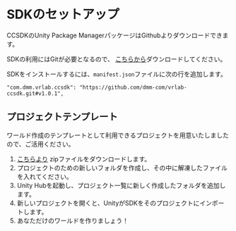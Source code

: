 # SDKのセットアップ

CCSDKのUnity Package ManagerパッケージはGithubよりダウンロードできます。

SDKの利用にはGitが必要となるので、 [こちらから](http://git-scm.com/)ダウンロードしてください。

SDKをインストールするには、`manifest.json`ファイルに次の行を追加します。

    "com.dmm.vrlab.ccsdk": "https://github.com/dmm-com/vrlab-ccsdk.git#v1.0.1",

## プロジェクトテンプレート

ワールド作成のテンプレートとして利用できるプロジェクトを用意いたしましたので、ご活用ください。

1. [こちらより](../files/vrlab-ccsdk-template.zip) zipファイルをダウンロードします。
2. プロジェクトのための新しいフォルダを作成し、その中に解凍したファイルを入れてください。
3. Unity Hubを起動し、プロジェクト一覧に新しく作成したフォルダを追加します。
4. 新しいプロジェクトを開くと、UnityがSDKをそのプロジェクトにインポートします。
5. あなただけのワールドを作りましょう！
